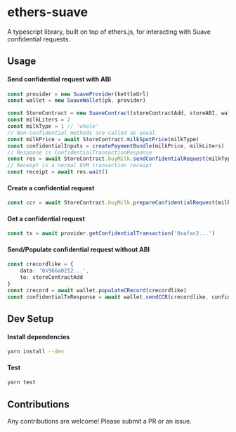 # ethers-suave

A typescript library, built on top of ethers.js, for interacting with Suave confidential requests.

## Usage

#### Send confidential request with ABI
```typescript
const provider = new SuaveProvider(kettleUrl)
const wallet = new SuaveWallet(pk, provider)

const StoreContract = new SuaveContract(storeContractAdd, storeABI, wallet)
const milkLiters = 2
const milkType = 1 // 'whole'
// Non-confidential methods are called as usual
const milkPrice = await StoreContract.milkSpotPrice(milkType)
const confidentialInputs = createPaymentBundle(milkPrice, milkLiters)
// Response is ConfidentialTransactionResponse 
const res = await StoreContract.buyMilk.sendConfidentialRequest(milkType, milkLiters, { confidentialInputs })
// Receipt is a normal EVM transaction receipt
const receipt = await res.wait()
```

#### Create a confidential request
```typescript
const ccr = await StoreContract.buyMilk.prepareConfidentialRequest(milkType, milkLiters, { confidentialInputs }) 
```

#### Get a confidential request
```typescript
const tx = await provider.getConfidentialTransaction('0xafac2...')
```

#### Send/Populate confidential request without ABI
```typescript
const crecordlike = {
    data: '0x966a0212...',
    to: storeContractAdd
}
const crecord = await wallet.populateCRecord(crecordlike)
const confidentialTxResponse = await wallet.sendCCR(crecordlike, confidentialInputs)
```

## Dev Setup
#### Install dependencies
```bash
yarn install --dev
```

#### Test
```bash
yarn test
```

## Contributions 

Any contributions are welcome! Please submit a PR or an issue.


